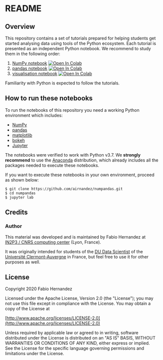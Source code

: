 # README

## Overview
This repository contains a set of tutorials prepared for helping students get started analysing data using tools of the Python ecosystem. Each tutorial is presented as an independent Python notebook. We recommend to study them in the following order:

1. [NumPy notebook](https://nbviewer.jupyter.org/github/airnandez/numpandas/blob/master/notebooks/NumPy.ipynb) [![Open In Colab](https://colab.research.google.com/assets/colab-badge.svg)](https://colab.research.google.com/github/airnandez/numpandas/blob/master/notebooks/NumPy.ipynb)
2. [pandas notebook](https://nbviewer.jupyter.org/github/airnandez/numpandas/blob/master/notebooks/pandas.ipynb)  [![Open In Colab](https://colab.research.google.com/assets/colab-badge.svg)](https://colab.research.google.com/github/airnandez/numpandas/blob/master/notebooks/pandas.ipynb)
3. [visualisation notebook](https://nbviewer.jupyter.org/github/airnandez/numpandas/blob/master/notebooks/visualisation.ipynb)  [![Open In Colab](https://colab.research.google.com/assets/colab-badge.svg)](https://colab.research.google.com/github/airnandez/numpandas/blob/master/notebooks/visualisation.ipynb)
 
Familiarity with Python is expected to follow the tutorials.

## How to run these notebooks

To run the notebooks of this repository you need a working Python environment which includes:

* [NumPy](https://www.numpy.org) 
* [pandas](https://pandas.pydata.org)
* [matplotlib](https://matplotlib.org)
* [bokeh](https://bokeh.pydata.org/en/latest/)
* [Jupyter](https://jupyter.readthedocs.io/en/latest/#)

The notebooks were verified to work with Python v3.7. We **strongly recommend** to use the [Anaconda](https://www.anaconda.com/distribution/) distribution, which already includes all the packages needed to execute these notebooks.

If you want to execute these notebooks in your own environment, proceed as shown below:

```
$ git clone https://github.com/airnandez/numpandas.git
$ cd numpandas
$ jupyter lab
```

## Credits

### Author
This material was developed and is maintained by Fabio Hernandez at [IN2P3 / CNRS computing center](http://cc.in2p3.fr) (Lyon, France). 

It was originally intended for students of the [DU Data Scientist](https://www.uca.fr/formation/nos-formations/catalogue-des-formations/du-data-scientist-23438.kjsp) of the [Université Clermont-Auvergne](https://www.uca.fr) in France, but feel free to use it for other purposes as well.


## License
Copyright 2020 Fabio Hernandez

Licensed under the Apache License, Version 2.0 (the "License");
you may not use this file except in compliance with the License.
You may obtain a copy of the License at

[http://www.apache.org/licenses/LICENSE-2.0](http://www.apache.org/licenses/LICENSE-2.0)

Unless required by applicable law or agreed to in writing, software
distributed under the License is distributed on an "AS IS" BASIS,
WITHOUT WARRANTIES OR CONDITIONS OF ANY KIND, either express or implied.
See the License for the specific language governing permissions and
limitations under the License.

